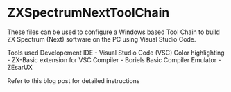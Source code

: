 # ZXSpectrumNextToolChain

These files can be used to configure a Windows based Tool Chain to build ZX Spectrum (Next) software on the PC using Visual Studio Code.

Tools used
    Developement IDE - Visual Studio Code (VSC)
    Color highlighting - ZX-Basic extension for VSC
    Compiler - Boriels Basic Compiler
    Emulator - ZEsarUX 
  
 Refer to this blog post for detailed instructions
